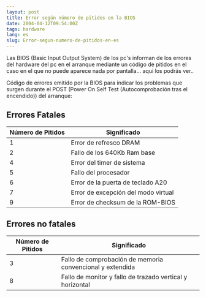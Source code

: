 ```yaml
---
layout: post
title: Error según número de pitidos en la BIOS
date: 2004-04-12T09:54:00Z
tags: hardware
lang: es
slug: Error-segun-numero-de-pitidos-en-es
---
```


Las BIOS (Basic Input Output System) de los pc's informan de los errores del hardware del pc en el arranque mediante un código de pitidos en el caso en el que no puede aparece nada por pantalla... aqui los podrás ver..

Código de errores emitido por la BIOS para indicar los problemas que surgen durante el POST (Power On Self Test (Autocomprobación tras el encendido)) del arranque:

## Errores Fatales

  |Número de Pitidos|   Significado|
  |---|---|
  |1|                   Error de refresco DRAM|
  |2  |                 Fallo de los 640Kb Ram base|
  |4   |                Error del timer de sistema|
  |5    |               Fallo del procesador|
  |6     |              Error de la puerta de teclado A20|
  |7      |             Error de excepción del modo virtual|
  |9       |            Error de checksum de la ROM-BIOS|

## Errores no fatales

|  Número de Pitidos|   Significado|
  |---|---|
  |3|                   Fallo de comprobación de memoria convencional y extendida|
  |8|                   Fallo de monitor y fallo de trazado vertical y horizontal|
